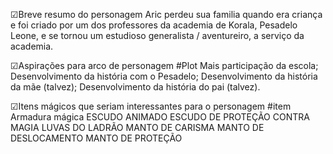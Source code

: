 ☑Breve resumo do personagem
Aric perdeu sua familia quando era criança e foi criado por um dos professores da academia de Korala, Pesadelo Leone, e se tornou um estudioso generalista / aventureiro, a serviço da academia.

☑Aspirações para arco de personagem 
#Plot 
Mais participação da escola;
Desenvolvimento da história com o Pesadelo;
Desenvolvimento da história da mãe (talvez);
Desenvolvimento da história do pai (talvez).

☑Itens mágicos que seriam interessantes para o personagem
#item 
    Armadura mágica
    ESCUDO ANIMADO
    ESCUDO DE PROTEÇÃO CONTRA MAGIA
    LUVAS DO LADRÃO
    MANTO DE CARISMA
    MANTO DE DESLOCAMENTO
    MANTO DE PROTEÇÃO